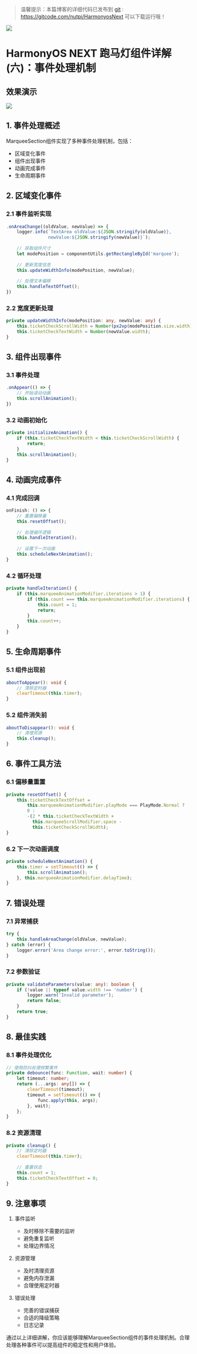 > 温馨提示：本篇博客的详细代码已发布到 [git](https://gitcode.com/nutpi/HarmonyosNext) : https://gitcode.com/nutpi/HarmonyosNext 可以下载运行哦！


![](https://files.mdnice.com/user/47561/36e3d481-3c96-4f01-b05c-226b0461d06b.png)

# HarmonyOS NEXT 跑马灯组件详解(六)：事件处理机制
## 效果演示

![](https://files.mdnice.com/user/47561/515b84cc-bcf8-48d2-97d2-06bc62b51180.jpg)
## 1. 事件处理概述

MarqueeSection组件实现了多种事件处理机制，包括：
- 区域变化事件
- 组件出现事件
- 动画完成事件
- 生命周期事件

## 2. 区域变化事件

### 2.1 事件监听实现

```typescript
.onAreaChange((oldValue, newValue) => {
    logger.info(`TextArea oldValue:${JSON.stringify(oldValue)},
                newValue:${JSON.stringify(newValue)}`);
    
    // 获取组件尺寸
    let modePosition = componentUtils.getRectangleById('marquee');
    
    // 更新宽度信息
    this.updateWidthInfo(modePosition, newValue);
    
    // 处理文本偏移
    this.handleTextOffset();
})
```

### 2.2 宽度更新处理

```typescript
private updateWidthInfo(modePosition: any, newValue: any) {
    this.ticketCheckScrollWidth = Number(px2vp(modePosition.size.width));
    this.ticketCheckTextWidth = Number(newValue.width);
}
```

## 3. 组件出现事件

### 3.1 事件处理

```typescript
.onAppear(() => {
    // 开始滚动动画
    this.scrollAnimation();
})
```

### 3.2 动画初始化

```typescript
private initializeAnimation() {
    if (this.ticketCheckTextWidth < this.ticketCheckScrollWidth) {
        return;
    }
    this.scrollAnimation();
}
```

## 4. 动画完成事件

### 4.1 完成回调

```typescript
onFinish: () => {
    // 重置偏移量
    this.resetOffset();
    
    // 处理循环逻辑
    this.handleIteration();
    
    // 设置下一次动画
    this.scheduleNextAnimation();
}
```

### 4.2 循环处理

```typescript
private handleIteration() {
    if (this.marqueeAnimationModifier.iterations > 1) {
        if (this.count === this.marqueeAnimationModifier.iterations) {
            this.count = 1;
            return;
        }
        this.count++;
    }
}
```

## 5. 生命周期事件

### 5.1 组件出现前

```typescript
aboutToAppear(): void {
    // 清除定时器
    clearTimeout(this.timer);
}
```

### 5.2 组件消失前

```typescript
aboutToDisappear(): void {
    // 清理资源
    this.cleanup();
}
```

## 6. 事件工具方法

### 6.1 偏移量重置

```typescript
private resetOffset() {
    this.ticketCheckTextOffset = 
        this.marqueeAnimationModifier.playMode === PlayMode.Normal ? 
        0 : 
        -(2 * this.ticketCheckTextWidth + 
          this.marqueeScrollModifier.space - 
          this.ticketCheckScrollWidth);
}
```

### 6.2 下一次动画调度

```typescript
private scheduleNextAnimation() {
    this.timer = setTimeout(() => {
        this.scrollAnimation();
    }, this.marqueeAnimationModifier.delayTime);
}
```

## 7. 错误处理

### 7.1 异常捕获

```typescript
try {
    this.handleAreaChange(oldValue, newValue);
} catch (error) {
    logger.error('Area change error:', error.toString());
}
```

### 7.2 参数验证

```typescript
private validateParameters(value: any): boolean {
    if (!value || typeof value.width !== 'number') {
        logger.warn('Invalid parameter');
        return false;
    }
    return true;
}
```

## 8. 最佳实践

### 8.1 事件处理优化

```typescript
// 使用防抖处理频繁事件
private debounce(func: Function, wait: number) {
    let timeout: number;
    return (...args: any[]) => {
        clearTimeout(timeout);
        timeout = setTimeout(() => {
            func.apply(this, args);
        }, wait);
    };
}
```

### 8.2 资源清理

```typescript
private cleanup() {
    // 清除定时器
    clearTimeout(this.timer);
    
    // 重置状态
    this.count = 1;
    this.ticketCheckTextOffset = 0;
}
```

## 9. 注意事项

1. 事件监听
   - 及时移除不需要的监听
   - 避免重复监听
   - 处理边界情况

2. 资源管理
   - 及时清理资源
   - 避免内存泄漏
   - 合理使用定时器

3. 错误处理
   - 完善的错误捕获
   - 合适的降级策略
   - 日志记录

通过以上详细讲解，你应该能够理解MarqueeSection组件的事件处理机制。合理处理各种事件可以提高组件的稳定性和用户体验。

